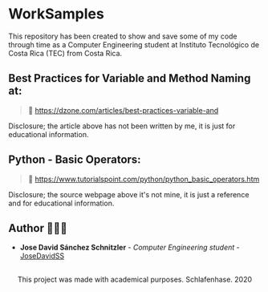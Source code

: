 # WorkSamples
  This repository has been created to show and save some of my code through time as a Computer Engineering student at Instituto Tecnológico de Costa Rica (TEC) from Costa Rica.

## Best Practices for Variable and Method Naming at:

> 📎 https://dzone.com/articles/best-practices-variable-and

Disclosure; the article above has not been written by me, it is just for educational information.
  
## Python - Basic Operators:  

> 📎 https://www.tutorialspoint.com/python/python_basic_operators.htm

Disclosure; the source webpage above it's not mine, it is just a reference and for educational information.

## Author 👨🏻‍💻

* **Jose David Sánchez Schnitzler** - *Computer Engineering student* - [JoseDavidSS](https://github.com/JoseDavidSS)


##
<p align="center">This project was made with academical purposes. Schlafenhase. 2020</p
  ```
